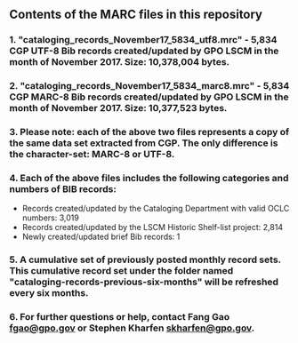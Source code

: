 ## Contents of the MARC files in this repository
###  1. "cataloging_records_November17_5834_utf8.mrc" - 5,834 CGP UTF-8 Bib records created/updated by GPO LSCM in the month of November 2017. Size: 10,378,004 bytes.
###  2. "cataloging_records_November17_5834_marc8.mrc" - 5,834 CGP MARC-8 Bib records created/updated by GPO LSCM in the month of November 2017. Size: 10,377,523 bytes.
###  3. Please note: each of the above two files represents a copy of the same data set extracted from CGP. The only difference is the character-set: MARC-8 or UTF-8.
###  4. Each of the above files includes the following categories and numbers of BIB records:

*  Records created/updated by the Cataloging Department with valid OCLC numbers: 3,019
*  Records created/updated by the LSCM Historic Shelf-list project: 2,814
*  Newly created/updated brief Bib records:  1

###  5. A cumulative set of previously posted monthly record sets. This cumulative record set under the folder named "cataloging-records-previous-six-months" will be refreshed every six months.
###  6. For further questions or help, contact Fang Gao <fgao@gpo.gov> or Stephen Kharfen <skharfen@gpo.gov>.   


